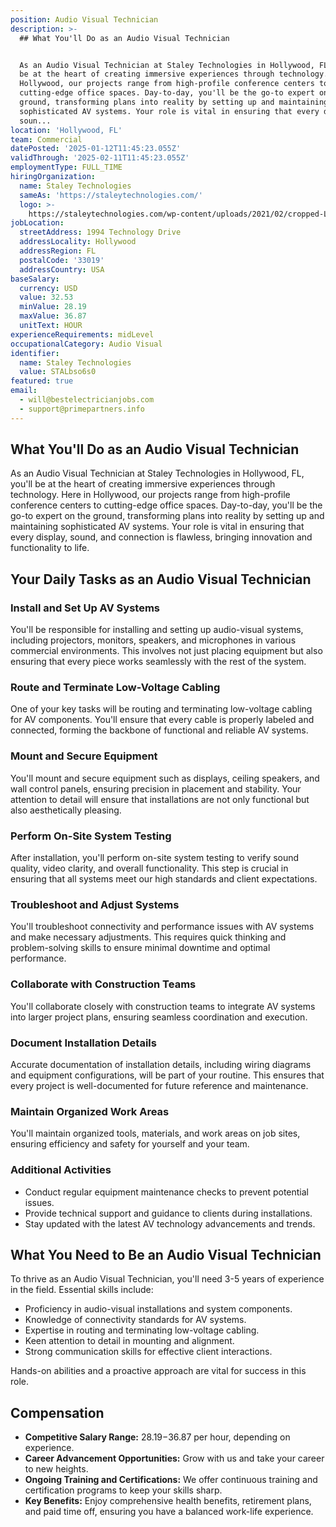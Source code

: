 ```yaml
---
position: Audio Visual Technician
description: >-
  ## What You'll Do as an Audio Visual Technician


  As an Audio Visual Technician at Staley Technologies in Hollywood, FL, you'll
  be at the heart of creating immersive experiences through technology. Here in
  Hollywood, our projects range from high-profile conference centers to
  cutting-edge office spaces. Day-to-day, you'll be the go-to expert on the
  ground, transforming plans into reality by setting up and maintaining
  sophisticated AV systems. Your role is vital in ensuring that every display,
  soun...
location: 'Hollywood, FL'
team: Commercial
datePosted: '2025-01-12T11:45:23.055Z'
validThrough: '2025-02-11T11:45:23.055Z'
employmentType: FULL_TIME
hiringOrganization:
  name: Staley Technologies
  sameAs: 'https://staleytechnologies.com/'
  logo: >-
    https://staleytechnologies.com/wp-content/uploads/2021/02/cropped-Logo_StaleyTechnologies.png
jobLocation:
  streetAddress: 1994 Technology Drive
  addressLocality: Hollywood
  addressRegion: FL
  postalCode: '33019'
  addressCountry: USA
baseSalary:
  currency: USD
  value: 32.53
  minValue: 28.19
  maxValue: 36.87
  unitText: HOUR
experienceRequirements: midLevel
occupationalCategory: Audio Visual
identifier:
  name: Staley Technologies
  value: STALbso6s0
featured: true
email:
  - will@bestelectricianjobs.com
  - support@primepartners.info
---
```




## What You'll Do as an Audio Visual Technician

As an Audio Visual Technician at Staley Technologies in Hollywood, FL, you'll be at the heart of creating immersive experiences through technology. Here in Hollywood, our projects range from high-profile conference centers to cutting-edge office spaces. Day-to-day, you'll be the go-to expert on the ground, transforming plans into reality by setting up and maintaining sophisticated AV systems. Your role is vital in ensuring that every display, sound, and connection is flawless, bringing innovation and functionality to life.

## Your Daily Tasks as an Audio Visual Technician

### Install and Set Up AV Systems

You'll be responsible for installing and setting up audio-visual systems, including projectors, monitors, speakers, and microphones in various commercial environments. This involves not just placing equipment but also ensuring that every piece works seamlessly with the rest of the system.

### Route and Terminate Low-Voltage Cabling

One of your key tasks will be routing and terminating low-voltage cabling for AV components. You'll ensure that every cable is properly labeled and connected, forming the backbone of functional and reliable AV systems.

### Mount and Secure Equipment

You'll mount and secure equipment such as displays, ceiling speakers, and wall control panels, ensuring precision in placement and stability. Your attention to detail will ensure that installations are not only functional but also aesthetically pleasing.

### Perform On-Site System Testing

After installation, you'll perform on-site system testing to verify sound quality, video clarity, and overall functionality. This step is crucial in ensuring that all systems meet our high standards and client expectations.

### Troubleshoot and Adjust Systems

You'll troubleshoot connectivity and performance issues with AV systems and make necessary adjustments. This requires quick thinking and problem-solving skills to ensure minimal downtime and optimal performance.

### Collaborate with Construction Teams

You'll collaborate closely with construction teams to integrate AV systems into larger project plans, ensuring seamless coordination and execution.

### Document Installation Details

Accurate documentation of installation details, including wiring diagrams and equipment configurations, will be part of your routine. This ensures that every project is well-documented for future reference and maintenance.

### Maintain Organized Work Areas

You'll maintain organized tools, materials, and work areas on job sites, ensuring efficiency and safety for yourself and your team.

### Additional Activities

- Conduct regular equipment maintenance checks to prevent potential issues.
- Provide technical support and guidance to clients during installations.
- Stay updated with the latest AV technology advancements and trends.

## What You Need to Be an Audio Visual Technician

To thrive as an Audio Visual Technician, you'll need 3-5 years of experience in the field. Essential skills include:

- Proficiency in audio-visual installations and system components.
- Knowledge of connectivity standards for AV systems.
- Expertise in routing and terminating low-voltage cabling.
- Keen attention to detail in mounting and alignment.
- Strong communication skills for effective client interactions.

Hands-on abilities and a proactive approach are vital for success in this role.

## Compensation

- **Competitive Salary Range:** $28.19-$36.87 per hour, depending on experience.
- **Career Advancement Opportunities:** Grow with us and take your career to new heights.
- **Ongoing Training and Certifications:** We offer continuous training and certification programs to keep your skills sharp.
- **Key Benefits:** Enjoy comprehensive health benefits, retirement plans, and paid time off, ensuring you have a balanced work-life experience.